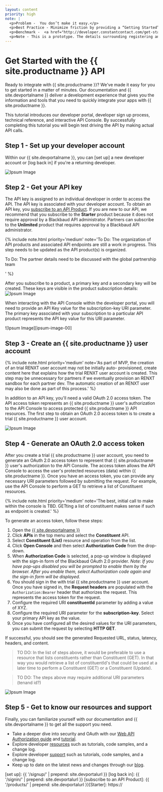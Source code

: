 ```yaml
---
layout: content
priority: high
note: |  
  <p>Problem -  You don’t make it easy.</p>
  <p>Best Practice - Minimize friction by providing a “Getting Started” guide.  Explain the steps to get going.  Explain how to set up an developer account, get an API key, start using the API console and trying the API, point them to authentication documentation, code samples, other tutorials, blog, mailing list, forum.  </p>
  <p>Benchmark -  <a href="http://developer.constantcontact.com/get-started.html" target="_blank">Constant Contact</a></p> 
  <p>Note - This is a prototype. The details surrounding registering an client application and developer environment provisioning are a work in progress.  As those details emerge they will be reflected in this guide. </p> 
---
```


# Get Started with the {{ site.productname }} API #

Ready to integrate with {{ site.productname }}? We've made it easy for you to get started in a matter of minutes. Our documentation and {{ site.devportalname }} deliver a development experience that gives you the information and tools that you need to quickly integrate your apps with {{ site.productname }}.  

This tutorial introduces our developer portal, developer sign up process, technical reference, and interactive API Console.  By successfully completing this tutorial you will begin test driving the API by making actual API calls.

## Step 1 - Set up your developer account ##
Within our {{ site.devportalname }}, you can [set up] a new developer account or [log back in] if you're a returning developer.

![Ipsum Image][ipsum-image-00]

## Step 2 - Get your API key ##
The API key is assigned to an individual developer in order to access the API.  The API key is associated with your developer account.  To obtain an API key, you <a href="{{ site.devportalurlsubscribeproduct }}" target="_blank">subscribe to an API Product</a>. If you are new to our API, we recommend that you subscribe to the **Starter** product because it does not require approval by a Blackbaud API administrator. Partners can subscribe to the **Unlimited** product that requires approval by a Blackbaud API administrator.  

{% include note.html priority='medium' note='To Do: The organization of API products and associated API endpoints are still a work in progress. This step needs to be updated as the API product(s) is organized. <p>To Do: The partner details need to be discussed with the global partnership team</p>' %}
 
 After you subscribe to a product, a primary key and a secondary key will be created.  These keys are visible in the product subscription details: 
  ![Ipsum Image][ipsum-image-00]

<p class="alert alert-info">When interacting with the API Console within the developer portal, you will need to provide an API Key value for the subscription-key URI parameter. The primary key associated with your subscription to a particular API product represents the API key value for this URI parameter.</p>
![Ipsum Image][ipsum-image-00]

## Step 3 - Create an {{ site.productname }} user account  ##

{% include note.html priority='medium' note='As part of MVP, the creation of an trial RENXT user account may not be initially auto- provisioned, create content here that explains how the  trial RENXT user account is created. This step may be unnecessary for partners if we eventually provision an RENXT sandbox for each partner dev. The automatic creation of an RENXT user may also be done as part of this process.' %}

In addition to an API key, you'll need a valid OAuth 2.0 access token. The API access token represents an {{ site.productname }} user's authorization to the API Console to access protected {{ site.productname }} API resources.  The first step to obtain an OAuth 2.0 access token is to create a trial {{ site.productname }} user account.


![Ipsum Image][ipsum-image-00]

## Step 4 - Generate an OAuth 2.0 access token  ##
After you create a trial {{ site.productname }} user account, you need to generate an OAuth 2.0 access token to represent that {{ site.productname }} user's authorization to the API Console. The access token allows the API Console to access the user's protected resources (data) within {{ site.productname }}.  Once you have an access token, you can provide any necessary URI parameters followed by submitting the request.  For example, use the API Console to perform a GET to retrieve a list of Constituent resources. 

{% include note.html priority='medium' note='The best, initial call to make within the console is TBD.  GETting a list of constituent makes sense if such as endpoint is created.' %}

To generate an access token, follow these steps:

1. Open the <a href="{{ site.devportalurl }}" target="_blank">{{ site.devportalname }}</a>
2. Click **APIs** in the top menu and select the **Constituent** API.
3. Select **Constituent (List)** resource and operation from the list. 
4. Click **Open Console** and then select **Authorization Code** from the drop-down. 
5. When **Authorization Code** is selected, a pop-up window is displayed with the sign-in form of the Blackbaud OAuth 2.0 provider.  *Note:  If you have pop-ups disabled you will be prompted to enable them by the browser. After you enable them, select Authorization code again and the sign-in form will be displayed.*
6. You should sign in the with trial {{ site.productname }} user account.  Once you have signed in, the **Request headers** are populated with the `Authorization:Bearer` header that authorizes the request.  This represents the access token for the request. 
7. Configure the required URI **constituentId** parameter by adding a value of XYZ.
8. Configure the required URI parameter for the **subscription-key**. Select your primary API key as the value.
9. Once you have configured all the desired values for the URI parameters, you can submit the request by selecting **HTTP GET**. 

If successful, you should see the generated Requested URL, status, latency, headers, and content.

> TO DO:  In the list of steps above, it would be preferable to use a resource that lists constituents rather than Constituent (GET).  In that way you would retrieve a list of constituentId's that could be used at a later time to perform a Constituent (GET) or a Constituent (Update).  

>TO DO: The steps above may require additional URI parameters (tenand id?)

![Ipsum Image][ipsum-image-00]


## Step 5 - Get to know our resources and support
Finally, you can familiarize yourself with our documentation and {{ site.devportalname }} to get all the support you need.  

- Take a deeper dive into security and OAuth with our <a href="{{ '/guide/#web-api-authorization' | prepend: site.baseurl }}">Web API Authorization guide</a> and <a href="{{ '/tutorials/auth/' | prepend: site.baseurl }}">tutorial</a>.
- Explore developer <a href="{{ '/resources/' | prepend: site.baseurl }}">resources</a> such as tutorials, code samples, and a change log.
- Explore developer <a href="{{ '/support/' | prepend: site.baseurl }}">support</a> such as tutorials, code samples, and a change log.
- Keep up to date on the latest news and changes through our <a href="{{ site.communityblogurl }}">blog</a>. 


[ipsum-image-00]: http://placehold.it/800x300
[ipsum-image-01]: http://placehold.it/800x800
[ipsum-image-02]: http://placehold.it/800x200
[ipsum-image-03]: http://placehold.it/800x200

[ipsum-image-00A]: holder.js/800x300
[ipsum-image-01A]: holder.js/800x800
[ipsum-image-02A]: holder.js/800x200
[ipsum-image-03A]: holder.js/800x200/sky

[set up]: {{ '/signup/' | prepend: site.devportalurl }}
[log back in]: {{ '/signin/' | prepend: site.devportalurl }}
[subscribe to an API Product]:  {{ '/products/' | prepend: site.devportalurl }}[Starter]: https://

